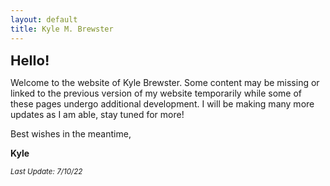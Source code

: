 ```yaml
---
layout: default
title: Kyle M. Brewster
---
```


<p><strong><span style="font-size: 22px;">Hello!</span></strong></p>
<p>Welcome to the website of Kyle Brewster. Some content may be missing or linked to the previous version of my website temporarily while some of these pages undergo additional development. I will be making many more updates as I am able, stay tuned for more! &nbsp;</p>
<p>Best wishes in the meantime,</p>
<p><strong>Kyle</strong></p>
<p><em><sub>Last Update: 7/10/22</sub></em></p>
<p></p>



